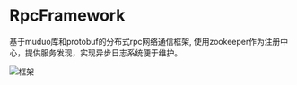 # RpcFramework
基于muduo库和protobuf的分布式rpc网络通信框架, 使用zookeeper作为注册中心，提供服务发现，实现异步日志系统便于维护。

![框架](https://user-images.githubusercontent.com/71738406/236225791-52c3a71a-7ad8-43c8-9f52-2b7140c10a5e.png)
